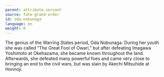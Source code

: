 ```yaml
---
parent: attribute.servant
source: fate-grand-order
id: oda-nobunaga
language: en
weight: 0
---
```


The genius of the Warring States period, Oda Nobunaga. 
During her youth she was called “The Great Fool of Owari,” but after defeating Imagawa Yoshimoto at Okehazama, she became known throughout the land.
Afterwards, she defeated many powerful foes and came very close to bringing an end to the civil wars, but was slain by Akechi Mitsuhide at Honnoji.
